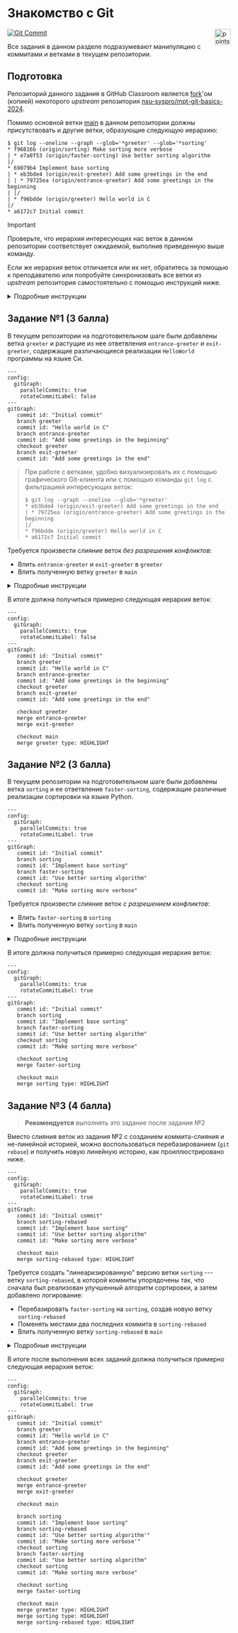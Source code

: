 # Знакомство с Git

<img alt="points bar" align="right" height="36" src="../../blob/badges/.github/badges/points-bar.svg" />

[![Git Commit](https://imgs.xkcd.com/comics/git_commit_2x.png)](https://xkcd.com/1296/)

Все задания в данном разделе подразумевают манипуляцию с коммитами и ветками в текущем репозитории.

## Подготовка

Репозиторий данного задания в GitHub Classroom является [fork](https://docs.github.com/en/pull-requests/collaborating-with-pull-requests/working-with-forks/about-forks)'ом (копией)
некоторого *upstream* репозитория [nsu-syspro/mpt-git-basics-2024](https://github.com/nsu-syspro/mpt-git-basics-2024).

Помимо основной ветки [main](../../tree/main) в данном репозитории должны присутствовать и другие ветки,
образующие следующую иерархию:

```console
$ git log --oneline --graph --glob='*greeter' --glob='*sorting'
* f96816b (origin/sorting) Make sorting more verbose
| * e7a8f53 (origin/faster-sorting) Use better sorting algorithm
|/
* 69079b4 Implement base sorting
| * eb3bde4 (origin/exit-greeter) Add some greetings in the end
| | * 79725ea (origin/entrance-greeter) Add some greetings in the beginning
| |/
| * f96bdde (origin/greeter) Hello world in C
|/
* a6172c7 Initial commit
```

> [!IMPORTANT]
> Проверьте, что иерархия интересующих нас веток в данном репозитории соответствует ожидаемой, выполнив приведенную выше команду.
> 
> Если же иерархия веток отличается или их нет, обратитесь за помощью к преподавателю или попробуйте синхронизовать
> все ветки из *upstream* репозитория самостоятельно с помощью инструкций ниже.

<details>
  <summary>Подробные инструкции</summary>

1. Добавить `upstream` репозиторий, как *remote* и сделать `fetch`:
   ```console
   $ git remote add upstream git@github.com:nsu-syspro/mpt-git-basics-2024.git
   $ git fetch upstream
   remote: Enumerating objects: 26, done.
   remote: Counting objects: 100% (26/26), done.
   remote: Compressing objects: 100% (20/20), done.
   remote: Total 25 (delta 5), reused 21 (delta 1), pack-reused 0
   Unpacking objects: 100% (25/25), 2.26 KiB | 289.00 KiB/s, done.
   From github.com:nsu-syspro/mpt-git-basics
    * [new branch]      entrance-greeter -> upstream/entrance-greeter
    * [new branch]      exit-greeter     -> upstream/exit-greeter
    * [new branch]      faster-sorting   -> upstream/faster-sorting
    * [new branch]      greeter          -> upstream/greeter
    * [new branch]      main             -> upstream/main
    * [new branch]      sorting          -> upstream/sorting
   ```
   После этого можно убедиться, что все `upstream` ветки теперь видны в локальном репозитории:
   ```console
   $ git branch --remotes
     origin/HEAD -> origin/main
     origin/main
     upstream/entrance-greeter
     upstream/exit-greeter
     upstream/faster-sorting
     upstream/greeter
     upstream/main
     upstream/sorting
   ```
1. Затем нужно опубликовать все ветки из `upstream` в `origin`:
   ```console
   $ git push origin "refs/remotes/upstream/*:refs/heads/*"
   Total 0 (delta 0), reused 0 (delta 0), pack-reused 0 (from 0)
   To github.com:nsu-syspro/mpt-git-basics-<your-github-username>.git
    * [new branch]      upstream/entrance-greeter -> entrance-greeter
    * [new branch]      upstream/exit-greeter -> exit-greeter
    * [new branch]      upstream/faster-sorting -> faster-sorting
    * [new branch]      upstream/greeter -> greeter
    * [new branch]      upstream/sorting -> sorting
    ! [rejected]        upstream/main -> main (non-fast-forward)
   error: failed to push some refs to 'github.com:nsu-syspro/mpt-git-basics-<your-github-username>.git'
   hint: Updates were rejected because the tip of your current branch is behind
   hint: its remote counterpart. If you want to integrate the remote changes,
   hint: use 'git pull' before pushing again.
   hint: See the 'Note about fast-forwards' in 'git push --help' for details.
   ```
   > Так как ветка `origin/main` в текущем репозитории опережает `upstream/main`,
   > то Git нам не дал ее таким образом перезаписать (что хорошо).  
   > Есть способы *форсировать* такую перезапись, но для целей данного задания
   > нам это не понадобится --- достаточно синхронизации всех остальных веток.
   
   Теперь осталось убедиться, что интересующие нас ветки попали в `origin`:
   ```console
   $ git branch --remote
     origin/HEAD -> origin/main
     origin/entrance-greeter
     origin/exit-greeter
     origin/faster-sorting
     origin/greeter
     origin/main
     origin/sorting
     upstream/entrance-greeter
     upstream/exit-greeter
     upstream/faster-sorting
     upstream/greeter
     upstream/main
     upstream/sorting
   ```
1. Далее рекомендуется удалить `upstream` *remote* из локального репозитория,
   чтобы не мешался в дальнейшем (оригинальный репозиторий на GitHub останется без изменений):
   ```console
   $ git remote remove upstream
   ```

   > При работе с несколькими *remote* репозиториями, могут возникнуть сложности
   > при переключении веток:
   > ```console
   > $ git switch greeter
   > hint: If you meant to check out a remote tracking branch on, e.g. 'origin',
   > hint: you can do so by fully qualifying the name with the --track option:
   > hint: 
   > hint:     git checkout --track origin/<name>
   > hint: 
   > hint: If you'd like to always have checkouts of an ambiguous <name> prefer
   > hint: one remote, e.g. the 'origin' remote, consider setting
   > hint: checkout.defaultRemote=origin in your config.
   > ```
   > Как подсказывает сам Git, при первом переключении на ветку, если она уже существует
   > в нескольких *remote* репозиториях, нужно явно указать из какого репозитория
   > брать ветку с помощью опции `--track origin/<name>` у `git checkout` или
   > *более современной команды* `git switch`:
   > ```console
   > $ git switch --track origin/greeter
   > branch 'greeter' set up to track 'origin/greeter'.
   > Switched to a new branch 'greeter'
   > ```

</details>

## Задание №1 (3 балла)

В текущем репозитории на подготовительном шаге были добавлены ветка `greeter`
и растущие из нее ответвления `entrance-greeter` и `exit-greeter`, содержащие
различающиеся реализации `HelloWorld` программы на языке Си.

```mermaid
---
config:
  gitGraph:
    parallelCommits: true
    rotateCommitLabel: false
---
gitGraph:
   commit id: "Initial commit"
   branch greeter
   commit id: "Hello world in C"
   branch entrance-greeter
   commit id: "Add some greetings in the beginning"
   checkout greeter
   branch exit-greeter
   commit id: "Add some greetings in the end"
```


> При работе с ветками, удобно визуализировать их с помощью графического Git-клиента
> или с помощью команды `git log` с фильтрацией интересующих веток:
> ```console
> $ git log --graph --oneline --glob='*greeter'
> * eb3bde4 (origin/exit-greeter) Add some greetings in the end
> | * 79725ea (origin/entrance-greeter) Add some greetings in the beginning
> |/  
> * f96bdde (origin/greeter) Hello world in C
> * a6172c7 Initial commit
> ```

Требуется произвести слияние веток *без разрешения конфликтов*:

- Влить `entrance-greeter` и `exit-greeter` в `greeter`
- Влить полученную ветку `greeter` в `main`

<details>
  <summary>Подробные инструкции</summary>

1. Перейти на ветку `greeter`
   ```console
   $ git switch greeter
   branch 'greeter' set up to track 'origin/greeter'.
   Switched to a new branch 'greeter'
   ```
1. Влить ветки `entrance-greeter` и `exit-greeter` в ветку `greeter`
   (конфликтов быть не должно)
   ```console
   $ git merge --no-ff origin/entrance-greeter 
   Merge made by the 'ort' strategy.
    src/hello.c | 1 +
    1 file changed, 1 insertion(+)
   $ git merge --no-ff origin/exit-greeter 
   Auto-merging src/hello.c
   Merge made by the 'ort' strategy.
    src/hello.c | 1 +
    1 file changed, 1 insertion(+)
   ```
   > Аргумент `--no-ff` нужен, чтобы гарантировать создание коммита слияния,
   > даже если вливаемая ветка растет напрямую из текущей. В такой ситуации
   > по умолчанию коммит слияния не создается, а текущая ветка просто переставляется
   > на вливаемую (так называемый *fast-forward merge*).
1. Убедиться, что программа работает правильно (хоть явных конфликтов и не было,
   слияние двух версий всегда может внести неявные конфликты):
   ```console
   $ gcc src/hello.c -o src/a.out
   $ ./src/a.out 
   Good morning and ...
   Hello world!
   ... and good bye!
   ```
1. Опубликовать полученную ветку `greeter`
   ```console
   $ git push
   Total 0 (delta 0), reused 0 (delta 0), pack-reused 0 (from 0)
   To github.com:nsu-syspro/mpt-git-basics-<your-github-username>.git
      f96bdde..a22ffca  greeter -> greeter
   ```
1. Перейти на ветку `main`
   ```console
   $ git switch main
   Switched to branch 'main'
   Your branch is up to date with 'origin/main'.
   ```
1. Затем влить полученную ветку `greeter` в `main`
   ```console
   $ git merge greeter 
   Merge made by the 'ort' strategy.
    src/.gitignore | 1 +
    src/hello.c    | 8 ++++++++
    2 files changed, 9 insertions(+)
    create mode 100644 src/.gitignore
    create mode 100644 src/hello.c
   ```
1. Опубликовать ветку `main` в `origin`
   ```console
   $ git push
   Enumerating objects: 17, done.
   Counting objects: 100% (17/17), done.
   Delta compression using up to 12 threads
   Compressing objects: 100% (7/7), done.
   Writing objects: 100% (7/7), 1007 bytes | 1007.00 KiB/s, done.
   Total 7 (delta 1), reused 0 (delta 0), pack-reused 0 (from 0)
   remote: Resolving deltas: 100% (1/1), completed with 1 local object.
   To github.com:nsu-syspro/mpt-git-basics-<your-github-username>.git
      40cbe11..5262815  main -> main
   ```

</details>

В итоге должна получиться примерно следующая иерархия веток:
```mermaid
---
config:
  gitGraph:
    parallelCommits: true
    rotateCommitLabel: false
---
gitGraph:
   commit id: "Initial commit"
   branch greeter
   commit id: "Hello world in C"
   branch entrance-greeter
   commit id: "Add some greetings in the beginning"
   checkout greeter
   branch exit-greeter
   commit id: "Add some greetings in the end"

   checkout greeter
   merge entrance-greeter
   merge exit-greeter

   checkout main
   merge greeter type: HIGHLIGHT
```

## Задание №2 (3 балла)

В текущем репозитории на подготовительном шаге были добавлены ветка `sorting` и
ее ответвление `faster-sorting`, содержащие различные реализации сортировки на
языке Python.

```mermaid
---
config:
  gitGraph:
    parallelCommits: true
    rotateCommitLabel: true
---
gitGraph:
   commit id: "Initial commit"
   branch sorting
   commit id: "Implement base sorting"
   branch faster-sorting
   commit id: "Use better sorting algorithm"
   checkout sorting
   commit id: "Make sorting more verbose"
```

Требуется произвести слияние веток *с разрешением конфликтов*:

- Влить `faster-sorting` в `sorting`
- Влить полученную ветку `sorting` в `main`

<details>
  <summary>Подробные инструкции</summary>

1. Перейти на ветку `sorting`, где сначала была реализована сортировка, а затем
   было добавлено логирование каждого сравнения элементов
   ```console
   $ git switch sorting
   Switched to branch 'sorting'
   Your branch is up to date with 'origin/sorting'.
   ```
1. Влить ветку `faster-sorting`, где был реализован другой (возможно, более быстрый)
   алгоритм сортировки, в ветку `sorting`
   ```console
   $ git merge origin/faster-sorting
   Auto-merging src/sort.py
   CONFLICT (content): Merge conflict in src/sort.py
   Automatic merge failed; fix conflicts and then commit the result.
   ```
1. Разрешить возникший конфликт: чтобы использовался алгоритм сортировки из
   версии `faster-sorting` и при этом логировались сравнения, как в версии `sorting`.
   > Если в процессе разрешения конфликтов что-то пошло не так и требуется
   > начать процесс слияния заново, то прервать слияние и откатиться к исходному
   > состоянию можно с помощью команды
   > ```console
   > $ git merge --abort
   > ```
1. После разрешения конфликта добавить измененный файл и продолжить слияние:
   ```console
   $ git add src/sort.py
   $ git merge --continue
   [sorting 9a7a3a9] Merge remote-tracking branch 'origin/faster-sorting' into sorting
   ```
1. Убедиться, что программа работает правильно после разрешения конфликтов:
   ```console
   $ python3 src/sort.py
   comparing 40 and 4
   comparing 40 and 20
   comparing 4 and 20
   comparing 40 and 10
   comparing 20 and 10
   comparing 4 and 10
   comparing 40 and 30
   comparing 20 and 30
   comparing 40 and 6
   comparing 30 and 6
   comparing 20 and 6
   comparing 10 and 6
   comparing 4 and 6
   comparing 40 and 10
   comparing 30 and 10
   comparing 20 and 10
   comparing 10 and 10
   [4, 6, 10, 10, 20, 30, 40]
   ```
   > Если что-то пошло не так, то рекомендуется провести процесс слияния и разрешения
   > конфликтов заново.
   > Для этого достаточно установить текущую ветку `sorting` в исходное положение:
   > ```console
   > $ git reset --hard origin/sorting
   > HEAD is now at f96816b Make sorting more verbose
   > ```
   > И затем повторить слияние веток.
1. Опубликовать полученную ветку `sorting`
   ```console
   $ git push
   Total 0 (delta 0), reused 0 (delta 0), pack-reused 0 (from 0)
   To github.com:nsu-syspro/mpt-git-basics-<your-github-username>.git
      f96816b..9a7a3a9  sorting -> sorting
   ```
1. Перейти на ветку `main`
   ```console
   $ git switch main
   Switched to branch 'main'
   Your branch is up to date with 'origin/main'.
   ```
1. Затем влить полученную ветку `sorting` в `main`
   ```console
   $ git merge sorting
   Merge made by the 'ort' strategy.
    src/sort.py | 16 ++++++++++++++++
    1 file changed, 16 insertions(+)
    create mode 100644 src/sort.py
   ```
1. Опубликовать ветку `main` в `origin`
   ```console
   $ git push
   Enumerating objects: 15, done.
   Counting objects: 100% (15/15), done.
   Delta compression using up to 12 threads
   Compressing objects: 100% (6/6), done.
   Writing objects: 100% (7/7), 828 bytes | 828.00 KiB/s, done.
   Total 7 (delta 2), reused 0 (delta 0), pack-reused 0 (from 0)
   remote: Resolving deltas: 100% (2/2), completed with 2 local objects.
   To github.com:nsu-syspro/mpt-git-basics-<your-github-username>.git
      5262815..8c69217  main -> main
   ```

</details>

В итоге должна получиться примерно следующая иерархия веток:
```mermaid
---
config:
  gitGraph:
    parallelCommits: true
    rotateCommitLabel: true
---
gitGraph:
   commit id: "Initial commit"
   branch sorting
   commit id: "Implement base sorting"
   branch faster-sorting
   commit id: "Use better sorting algorithm"
   checkout sorting
   commit id: "Make sorting more verbose"

   checkout sorting
   merge faster-sorting

   checkout main
   merge sorting type: HIGHLIGHT
```

## Задание №3 (4 балла)

> **Рекомендуется** выполнять это задание после задания №2

Вместо слияния веток из задания №2 с созданием коммита-слияния и не-линейной историей,
можно воспользоваться перебазированием (`git rebase`) и получить новую линейную
историю, как проиллюстрировано ниже.

```mermaid
---
config:
  gitGraph:
    parallelCommits: true
    rotateCommitLabel: true
---
gitGraph:
   commit id: "Initial commit"
   branch sorting-rebased
   commit id: "Implement base sorting"
   commit id: "Use better sorting algorithm"
   commit id: "Make sorting more verbose"

   checkout main
   merge sorting-rebased type: HIGHLIGHT
```

Требуется создать "линеаризированную" версию ветки `sorting` --- ветку `sorting-rebased`,
в которой коммиты упорядочены так, что сначала был реализован улучшенный
алгоритм сортировки, а затем добавлено логирование:

- Перебазировать `faster-sorting` на `sorting`, создав новую ветку `sorting-rebased`
- Поменять местами два последних коммита в `sorting-rebased`
- Влить полученную ветку `sorting-rebased` в `main`

<details>
  <summary>Подробные инструкции</summary>

1. Перейти на ветку `sorting` и создать новую ветку `sorting-rebased`
   > Можно выполнить одной командой
   > ```console
   > $ git switch -c sorting-rebased sorting
   > Switched to a new branch 'sorting-rebased'
   > ```
1. Также, для демонстрации некоторых особенностей, следует опубликовать созданную ветку:
   ```console
   $ git push -u origin sorting-rebased
   Total 0 (delta 0), reused 0 (delta 0), pack-reused 0 (from 0)
   remote: 
   remote: Create a pull request for 'sorting-rebased' on GitHub by visiting:
   remote:      https://github.com/nsu-syspro/mpt-git-basics-<your-github-username>/pull/new/sorting-rebased
   remote: 
   To github.com:nsu-syspro/mpt-git-basics-<your-github-username>.git
    * [new branch]      sorting-rebased -> sorting-rebased
   branch 'sorting-rebased' set up to track 'origin/sorting-rebased'.
   ```
1. Установить ветку на `faster-sorting`
   ```console
   $ git reset --hard faster-sorting
   HEAD is now at e7a8f53 Use better sorting algorithm
   ```
   > Иерархия на данном этапе должна быть примерно такая:
   > ```mermaid
   > ---
   > config:
   >   gitGraph:
   >     parallelCommits: true
   >     rotateCommitLabel: true
   > ---
   > gitGraph:
   >    commit id: "Initial commit"
   >    branch sorting
   >    commit id: "Implement base sorting"
   >    branch faster-sorting
   >    commit id: "Use better sorting algorithm" type: HIGHLIGHT tag: "sorting-rebased"
   >    checkout sorting
   >    commit id: "Make sorting more verbose"
   > 
   >    checkout sorting
   >    merge faster-sorting
   > 
   >    checkout main
   >    merge sorting
   > ```
1. Перебазировать текущую ветку `sorting-rebased` на оригинальную версию сортировки
   с логированием (до коммита слияния):
   ```console
   $ git rebase sorting~1
   Auto-merging src/sort.py
   CONFLICT (content): Merge conflict in src/sort.py
   error: could not apply e7a8f53... Use better sorting algorithm
   hint: Resolve all conflicts manually, mark them as resolved with
   hint: "git add/rm <conflicted_files>", then run "git rebase --continue".
   hint: You can instead skip this commit: run "git rebase --skip".
   hint: To abort and get back to the state before "git rebase", run "git rebase --abort".
   Could not apply e7a8f53... Use better sorting algorithm
   ```
   > Добавление `~1` к названию ветки или коммиту указывает на *первого* предка
   > данного коммита.
   > То есть в данном случае `sorting~1` указывает действительно на коммит,
   > в котором было добавлено логирование:
   > ```console
   > $ git log --graph --oneline sorting
   > *   9a7a3a9 (origin/sorting, sorting) Merge remote-tracking branch 'origin/faster-sorting' into sorting
   > |\  
   > | * e7a8f53 (HEAD -> sorting-rebased, origin/faster-sorting) Use better sorting algorithm
   > * | f96816b Make sorting more verbose
   > |/  
   > * 69079b4 Implement base sorting
   > * a6172c7 Initial commit
   > $ git log --oneline -n 1 sorting~1
   > f96816b Make sorting more verbose
   > ```
1. Разрешить возникший конфликт: чтобы использовался алгоритм сортировки из
   версии `faster-sorting` и при этом логировались сравнения.
   > Если в процессе разрешения конфликтов что-то пошло не так и требуется
   > перебазироваться заново, то прервать *rebase* и откатиться к исходному
   > состоянию можно с помощью команды
   > ```console
   > $ git rebase --abort
   > ```
1. После разрешения конфликта добавить измененный файл и продолжить *rebase*:
   ```console
   $ git add src/sort.py
   $ git rebase --continue
   [detached HEAD e92f823] Use better sorting algorithm
    1 file changed, 12 insertions(+), 8 deletions(-)
   Successfully rebased and updated refs/heads/sorting-rebased.
   ```
   > В итоге должна получиться линейная история коммитов:
   > ```console
   > $ git log --graph --oneline
   > * 799162f (HEAD -> sorting-rebased) Use better sorting algorithm
   > * f96816b Make sorting more verbose
   > * 69079b4 Implement base sorting
   > * a6172c7 Initial commit
   > ```
1. Убедиться, что программа работает правильно после разрешения конфликтов.
   > Если что-то пошло не так, то рекомендуется провести процесс перебазирования
   > и разрешения конфликтов заново.
   > Для этого достаточно установить текущую ветку `sorting-rebased` в исходное положение:
   > ```console
   > $ git reset --hard origin/faster-sorting
   > HEAD is now at e7a8f53 Use better sorting algorithm
   > ```
   > И затем повторить *rebase*.
1. Теперь остается переставить два последних коммита с разрешением конфликтов:
   ```console
   $ git rebase --interactive HEAD~2
   ```
   > `HEAD~2` указывает на второго предка текущего коммита:
   > ```console
   > $ git log --oneline -n 1 HEAD~2
   > 69079b4 Implement base sorting
   > ```
   В открывшемся редакторе необходимо переставить местами строки соответствующие
   перебазируемым коммитам:
   ```
   pick f96816b Make sorting more verbose
   pick 799162f Use better sorting algorithm
   ```
   > Если в качестве редактора по умолчанию выбран Vim (`EDITOR=vim`), то достаточно
   > набрать `ddp:wq`.

   После редактирования сценария перебазирования, необходимо дважды разрешить
   конфликты (в обоих коммитах) таким образом, чтобы в первом коммите появился
   новый алгоритм сортировки, но без логирования, а во втором добавилось
   логирование в новый алгоритм.

   > После разрешения каждого конфликта необходимо добавить измененный файл и продолжить *rebase*:
   > ```console
   > $ git add src/sort.py
   > $ git rebase --continue
   > ...
   > ```
1. Как обычно, после разрешения конфликтов рекомендуется проверить, что программа 
   все еще работает корректно.
   > Либо если у вас сохранена какая-либо версия с предыдущим разрешением
   > конфликтов, то можно просто посмотреть разницу полученного результата с этой
   > версией. В данном случае, в ветке `sorting` уже были разрешены конфликты, и
   > в результате всех проделанных манипуляций код не должен был поменяться:
   > ```console
   > $ git diff sorting
   > $
   > ```
1. Если теперь попробовать опубликовать полученную ветку `sorting-rebased`, то
   столкнемся с ошибкой:
   ```console
   $ git push
   To github.com:nsu-syspro/mpt-git-basics-<your-github-username>.git
    ! [rejected]        sorting-rebased -> sorting-rebased (non-fast-forward)
   error: failed to push some refs to 'github.com:nsu-syspro/mpt-git-basics-<your-github-username>.git'
   hint: Updates were rejected because the tip of your current branch is behind
   hint: its remote counterpart. If you want to integrate the remote changes,
   hint: use 'git pull' before pushing again.
   hint: See the 'Note about fast-forwards' in 'git push --help' for details.
   ```
   Git сервер отказался принять локальную ветку `sorting-rebased`, потому что
   она не является продолжением уже опубликованной версии `origin/sorting-rebased`:
   ```console
   $ git log --graph --oneline sorting-rebased origin/sorting-rebased
   * 05547ee (HEAD -> sorting-rebased) Make sorting more verbose
   * d58097f Use better sorting algorithm
   | *   9a7a3a9 (origin/sorting-rebased, origin/sorting, sorting) Merge remote-tracking branch 'origin/faster-sorting' into sorting
   | |\  
   | | * e7a8f53 (origin/faster-sorting) Use better sorting algorithm
   | |/  
   |/|   
   | * f96816b Make sorting more verbose
   |/  
   * 69079b4 Implement base sorting
   * a6172c7 Initial commit
   ```
   В такой ситуации обычно производится слияние с опубликованной версией
   ```console
   $ git merge origin/sorting-rebased
   ...
   ```
   либо перебазирование
   ```console
   $ git rebase origin/sorting-rebased
   ...
   ```
   Но в данном задании необходимо именно переписать опубликованную историю так,
   чтобы она полностью заменилась на локальную версию. Такое переписывание делается
   с помощью следующей команды:
   ```console
   $ git push --force-with-lease 
   Enumerating objects: 11, done.
   Counting objects: 100% (11/11), done.
   Delta compression using up to 12 threads
   Compressing objects: 100% (6/6), done.
   Writing objects: 100% (8/8), 881 bytes | 881.00 KiB/s, done.
   Total 8 (delta 1), reused 0 (delta 0), pack-reused 0 (from 0)
   remote: Resolving deltas: 100% (1/1), done.
   To github.com:nsu-syspro/mpt-git-basics-<your-github-username>.git
    + 9a7a3a9...05547ee sorting-rebased -> sorting-rebased (forced update)
   ```
   > **Осторожно**  
   > Опция `--force-with-lease` *форсирует* переписывание истории на публичном
   > сервере, что является *чрезвычайно опасным* действием, особенно, если
   > с репозиторием работают другие люди кроме вас, которые могли базироваться
   > на ветке, историю которой вы изменяете.
1. Остается только влить изменения в ветку `main` и опубликовать ее (чтобы
   автоматическая система оценивания засчитала баллы за задание)
   ```console
   $ git switch main
   Switched to branch 'main'
   Your branch is up to date with 'origin/main'.
   $ git merge sorting-rebased
   Merge made by the 'ort' strategy.
   $ git push
   Enumerating objects: 1, done.
   Counting objects: 100% (1/1), done.
   Writing objects: 100% (1/1), 235 bytes | 235.00 KiB/s, done.
   Total 1 (delta 0), reused 0 (delta 0), pack-reused 0 (from 0)
   To github.com:liontiger23/mpt-git-basics-test.git
      8c69217..55b856c  main -> main
   ```

</details>

В итоге после выполнения всех заданий должна получиться примерно следующая иерархия веток:
```mermaid
---
config:
  gitGraph:
    parallelCommits: true
    rotateCommitLabel: true
---
gitGraph:
   commit id: "Initial commit"
   branch greeter
   commit id: "Hello world in C"
   branch entrance-greeter
   commit id: "Add some greetings in the beginning"
   checkout greeter
   branch exit-greeter
   commit id: "Add some greetings in the end"

   checkout greeter
   merge entrance-greeter
   merge exit-greeter

   checkout main

   branch sorting
   commit id: "Implement base sorting"
   branch sorting-rebased
   commit id: "Use better sorting algorithm'"
   commit id: "Make sorting more verbose'"
   checkout sorting
   branch faster-sorting
   commit id: "Use better sorting algorithm"
   checkout sorting
   commit id: "Make sorting more verbose"
    
   checkout sorting
   merge faster-sorting

   checkout main
   merge greeter type: HIGHLIGHT
   merge sorting type: HIGHLIGHT
   merge sorting-rebased type: HIGHLIGHT
```
